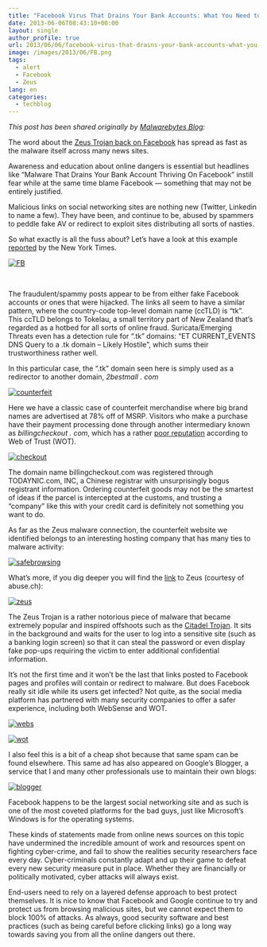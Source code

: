 ```yaml
---
title: "Facebook Virus That Drains Your Bank Accounts: What You Need to Know"
date: 2013-06-06T08:43:10+00:00
layout: single
author_profile: true
url: 2013/06/06/facebook-virus-that-drains-your-bank-accounts-what-you-need-to-know/
image: /images/2013/06/FB.png
tags:
  - alert
  - Facebook
  - Zeus
lang: en
categories: 
  - techblog
---
```

_This post has been shared originally by [Malwarebytes Blog](http://blog.malwarebytes.org/intelligence/2013/06/facebook-virus-that-drains-your-bank-accounts-what-you-need-to-know/):_

The word about the [Zeus Trojan back on Facebook](http://bits.blogs.nytimes.com/2013/06/03/malware-that-drains-your-bank-account-thriving-on-facebook/) has spread as fast as the malware itself across many news sites.

Awareness and education about online dangers is essential but headlines like “Malware That Drains Your Bank Account Thriving On Facebook” instill fear while at the same time blame Facebook — something that may not be entirely justified.

Malicious links on social networking sites are nothing new (Twitter, Linkedin to name a few). They have been, and continue to be, abused by spammers to peddle fake AV or redirect to exploit sites distributing all sorts of nasties.

So what exactly is all the fuss about? Let’s have a look at this example [reported](http://bits.blogs.nytimes.com/2013/06/03/malware-that-drains-your-bank-account-thriving-on-facebook/) by the New York Times.

[![FB](/images/2013/06/FB.png)](/images/2013/06/FB.png)

&nbsp;

The fraudulent/spammy posts appear to be from either fake Facebook accounts or ones that were hijacked. The links all seem to have a similar pattern, where the country-code top-level domain name (ccTLD) is “tk”. This ccTLD belongs to Tokelau, a small territory part of New Zealand that’s regarded as a hotbed for all sorts of online fraud. Suricata/Emerging Threats even has a detection rule for “.tk” domains: “ET CURRENT_EVENTS DNS Query to a .tk domain – Likely Hostile”, which sums their trustworthiness rather well.

In this particular case, the “.tk” domain seen here is simply used as a redirector to another domain, _2bestmall . com_

[![counterfeit](/images/2013/06/counterfeit-300x148.png)](/images/2013/06/counterfeit.png)

Here we have a classic case of counterfeit merchandise where big brand names are advertised at 78% off of MSRP. Visitors who make a purchase have their payment processing done through another intermediary known as _billingcheckout . com_, which has a rather [poor reputation](http://www.mywot.com/en/scorecard/billingcheckout.com) according to Web of Trust (WOT).

[![checkout](/images/2013/06/checkout-300x78.png)](/images/2013/06/checkout.png)

The domain name billingcheckout.com was registered through TODAYNIC.com, INC, a Chinese registrar with unsurprisingly bogus registrant information. Ordering counterfeit goods may not be the smartest of ideas if the parcel is intercepted at the customs, and trusting a “company” like this with your credit card is definitely not something you want to do.

As far as the Zeus malware connection, the counterfeit website we identified belongs to an interesting hosting company that has many ties to malware activity:

[![safebrowsing](/images/2013/06/safebrowsing-300x174.png)](/images/2013/06/safebrowsing.png)

What’s more, if you dig deeper you will find the [link](https://zeustracker.abuse.ch/monitor.php?as=57858) to Zeus (courtesy of abuse.ch):

[![zeus](/images/2013/06/zeus-300x97.png)](/images/2013/06/zeus.png)

The Zeus Trojan is a rather notorious piece of malware that became extremely popular and inspired offshoots such as the [Citadel Trojan](http://blog.malwarebytes.org/intelligence/2012/11/citadel-a-cyber-criminals-ultimate-weapon/). It sits in the background and waits for the user to log into a sensitive site (such as a banking login screen) so that it can steal the password or even display fake pop-ups requiring the victim to enter additional confidential information.

It’s not the first time and it won’t be the last that links posted to Facebook pages and profiles will contain or redirect to malware. But does Facebook really sit idle while its users get infected? Not quite, as the social media platform has partnered with many security companies to offer a safer experience, including both WebSense and WOT.

[![webs](/images/2013/06/webs-300x125.png)](/images/2013/06/webs.png)

[![wot](/images/2013/06/wot-300x138.png)](/images/2013/06/wot.png)

I also feel this is a bit of a cheap shot because that same spam can be found elsewhere. This same ad has also appeared on Google’s Blogger, a service that I and many other professionals use to maintain their own blogs:

[![blogger](/images/2013/06/blogger-300x239.png)](/images/2013/06/blogger.png)

Facebook happens to be the largest social networking site and as such is one of the most coveted platforms for the bad guys, just like Microsoft’s Windows is for the operating systems.

These kinds of statements made from online news sources on this topic have undermined the incredible amount of work and resources spent on fighting cyber-crime, and fail to show the realities security researchers face every day. Cyber-criminals constantly adapt and up their game to defeat every new security measure put in place. Whether they are financially or politically motivated, cyber attacks will always exist.

End-users need to rely on a layered defense approach to best protect themselves. It is nice to know that Facebook and Google continue to try and protect us from browsing malicious sites, but we cannot expect them to block 100% of attacks. As always, good security software and best practices (such as being careful before clicking links) go a long way towards saving you from all the online dangers out there.